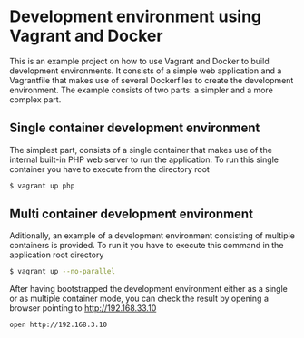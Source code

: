 # Development environment using Vagrant and Docker

This is an example project on how to use Vagrant and Docker to build development environments. It consists of a simple
web application and a Vagrantfile that makes use of several Dockerfiles to create the development environment. The
example consists of two parts: a simpler and a more complex part.

## Single container development environment

The simplest part, consists of a single container that makes use of the internal built-in PHP web server to run the
application. To run this single container you have to execute from the directory root

```bash
$ vagrant up php
```

## Multi container development environment

Aditionally, an example of a development environment consisting of multiple containers is provided. To run it you have
to execute this command in the application root directory

```bash
$ vagrant up --no-parallel
```

After having bootstrapped the development environment either as a single or as multiple container mode, you can check the
result by opening a browser pointing to http://192.168.33.10

```bash
open http://192.168.3.10
```